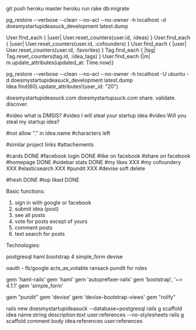 git push heroku master
heroku run rake db:migrate

pg_restore --verbose --clean --no-acl --no-owner -h localhost -d doesmystartupideasuck_development latest.dump

User.find_each { |user| User.reset_counters(user.id, :ideas) }
User.find_each { |user| User.reset_counters(user.id, :cofounders) }
User.find_each { |user| User.reset_counters(user.id, :favorites) }
Tag.find_each { |tag| Tag.reset_counters(tag.id, :idea_tags) }
User.find_each {|m| m.update_attributes(updated_at: Time.now)}



pg_restore --verbose --clean --no-acl --no-owner -h localhost -U ubuntu -d doesmystartupideasuck_development latest.dump
Idea.find(60).update_attributes!(user_id: "20")

doesmystartupideasuck.com
doesmystartupsuck.com
share. validate. discover.

#video what is DMSIS?
#video I will steal your startup idea
#video Will you steal my startup idea?

#not allow "." in idea.name
#characters left

#similar project links
#attachements

#cards DONE
#facebook login DONE
#like on facebook
#share on facebook
#homepage DONE
#sidebar stats DONE
#my likes XXX
#my cofoundery XXX
#elasticsearch XXX
#pundit XXX
#devise soft delete

#fresh DONE
#top liked DONE

Basic functions: 
1) sign in with google or facebook
2) submit idea (post)
3) see all posts
4) vote for posts except of yours
5) comment posts
6) text search for posts

Technologies:

postgresql
haml
bootstrap 4
simple_form
devise

oauth - fb/google
acts_as_votable
ransack
pundit for roles


gem 'haml-rails'
gem 'haml'
gem 'autoprefixer-rails'
gem 'bootstrap', '~> 4.1.1'
gem 'simple_form'

gem "pundit"
gem 'devise'
gem 'devise-bootstrap-views'
gem "rolify"


rails new doesmystartupideasuck --database=postgresql
rails g scaffold idea name:string description:text user:references --no-stylesheets
rails g scaffold comment body idea:references user:references

